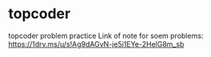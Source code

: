 # topcoder
topcoder problem practice
Link of note for soem problems: https://1drv.ms/u/s!Ag9dAGvN-je5i1EYe-2HelG8m_sb
